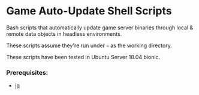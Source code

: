 # Game Auto-Update Shell Scripts
Bash scripts that automatically update game server binaries through local & remote data objects in headless environments.

These scripts assume they're run under `~` as the working directory.

These scripts have been tested in Ubuntu Server 18.04 bionic.

### Prerequisites:
* [jq](https://github.com/stedolan/jq/)
